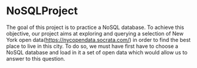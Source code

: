 # NoSQLProject

The goal of this project is to practice a NoSQL database. To achieve this objective, our project aims at exploring and querying a selection of New York open data(https://nycopendata.socrata.com/) in order to find the best place to live in this city. To do so, we must have first have to choose a NoSQL database and load in it a set of open data which would allow us to answer to this question.
